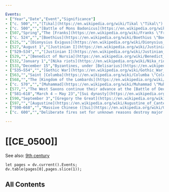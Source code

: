 ```yaml
---

Events:
- ["Year","Date","Event","Significance"]
- ["c. 500","","[Tikal](https://en.wikipedia.org/wiki/Tikal \"Tikal\") becomes the first great [Maya](https://en.wikipedia.org/wiki/Maya_civilization \"Maya civilization\") city","Significant cultural exchange between the Maya of Tikal and the citizens of [Teotihuacan](https://en.wikipedia.org/wiki/Teotihuacan \"Teotihuacan\")."]
- ["c. 500","","[Battle of Mons Badonicus](https://en.wikipedia.org/wiki/Battle_of_Mons_Badonicus \"Battle of Mons Badonicus\").","The [West Saxon](https://en.wikipedia.org/wiki/Kingdom_of_the_West_Saxons \"Kingdom of the West Saxons\") advance is halted by [Britons](https://en.wikipedia.org/wiki/Britons_(historic) \"Britons (historic)\") in England. Chiefly known today for the supposed involvement of [King Arthur](https://en.wikipedia.org/wiki/King_Arthur \"King Arthur\") but because of the limited number of sources, there is no certainty about the date, location, or details of the fighting."]
- [507,"Spring","The [Franks](https://en.wikipedia.org/wiki/Franks \"Franks\") under [Clovis](https://en.wikipedia.org/wiki/Clovis_I \"Clovis I\") defeat the [Visigoths](https://en.wikipedia.org/wiki/Visigoths \"Visigoths\") in the [Battle of Vouillé](https://en.wikipedia.org/wiki/Battle_of_Vouill%C3%A9 \"Battle of Vouillé\").","The Visigoths retreated into Spain."]
- ["c. 524","","[Boethius](https://en.wikipedia.org/wiki/Boethius \"Boethius\") writes his _[Consolation of Philosophy](https://en.wikipedia.org/wiki/Consolation_of_Philosophy \"Consolation of Philosophy\")_","It has been described as the single most important and influential work in the West on Medieval and early Renaissance Christianity."]
- [525,"","[Dionysius Exiguus](https://en.wikipedia.org/wiki/Dionysius_Exiguus \"Dionysius Exiguus\") publishes the [Dionysius Exiguus' Easter table](https://en.wikipedia.org/wiki/Dionysius_Exiguus%27_Easter_table \"Dionysius Exiguus' Easter table\").","This initiated the [Anno Domini](https://en.wikipedia.org/wiki/Anno_Domini \"Anno Domini\") era, used for the [Gregorian](https://en.wikipedia.org/wiki/Gregorian_calendar \"Gregorian calendar\") and [Julian calendars](https://en.wikipedia.org/wiki/Julian_calendar \"Julian calendar\")."]
- [527,"August 1","[Justinian I](https://en.wikipedia.org/wiki/Justinian_I \"Justinian I\") becomes [Eastern Roman Emperor](https://en.wikipedia.org/wiki/Eastern_Roman_Emperor \"Eastern Roman Emperor\").","Justinian is best remembered for his Code of Civil Law (529), and expansion of imperial territory retaking Rome from the Ostrogoths."]
- ["529–534","","[Justinian I](https://en.wikipedia.org/wiki/Justinian_I \"Justinian I\") publishes the [Code of Civil Law](https://en.wikipedia.org/wiki/Corpus_Juris_Civilis \"Corpus Juris Civilis\").","This compiled centuries of legal writings and imperial pronouncements into three parts of one body of law."]
- [529,"","[Benedict of Nursia](https://en.wikipedia.org/wiki/Benedict_of_Nursia \"Benedict of Nursia\") founds monastery at [Monte Cassino](https://en.wikipedia.org/wiki/Monte_Cassino \"Monte Cassino\").","The first of twelve monasteries founded by Saint Benedict, beginning the [Order of Saint Benedict](https://en.wikipedia.org/wiki/Order_of_Saint_Benedict \"Order of Saint Benedict\")."]
- [532,"January 1","[Nika riots](https://en.wikipedia.org/wiki/Nika_riots \"Nika riots\") in Constantinople.","Nearly half the city being burned or destroyed and tens of thousands of people killed."]
- [533,"December 15","Byzantines, under [Belisarius](https://en.wikipedia.org/wiki/Belisarius \"Belisarius\"), retake North Africa from the [Vandals](https://en.wikipedia.org/wiki/Vandals \"Vandals\").","Vandal kingdom ends and the Reconquest of North Africa is completed."]
- ["535–554","","[Gothic War](https://en.wikipedia.org/wiki/Gothic_War_(535%E2%80%93554) \"Gothic War (535–554)\") in Italy as a part of [Justinian's](https://en.wikipedia.org/wiki/Justinian_I \"Justinian I\") Reconquest.","Byzantines retook Italy but crippled the [Byzantine](https://en.wikipedia.org/wiki/Byzantine_Empire \"Byzantine Empire\") economy and left Italy unable to cope against the oncoming [Lombards](https://en.wikipedia.org/wiki/Lombards \"Lombards\")."]
- [563,"","Saint [Columba](https://en.wikipedia.org/wiki/Columba \"Columba\") founds mission in [Iona](https://en.wikipedia.org/wiki/Iona \"Iona\").","Constructed an [abbey](https://en.wikipedia.org/wiki/Abbey \"Abbey\") which helped convert the [Picts](https://en.wikipedia.org/wiki/Picts \"Picts\") to Christianity until it was destroyed and raided by the [Vikings](https://en.wikipedia.org/wiki/Vikings \"Vikings\") in 794."]
- [568,"","The [Kingdom of the Lombards](https://en.wikipedia.org/wiki/Kingdom_of_the_Lombards \"Kingdom of the Lombards\") is founded in Italy.","Survived in Italy until the invasion of the [Franks](https://en.wikipedia.org/wiki/Franks \"Franks\") in 774 under [Charlemagne](https://en.wikipedia.org/wiki/Charlemagne \"Charlemagne\")."]
- ["c. 570","","[Muhammad](https://en.wikipedia.org/wiki/Muhammad \"Muhammad\") is born.","Professed receiving revelations from [God](https://en.wikipedia.org/wiki/God \"God\"), which were recorded in the [Quran](https://en.wikipedia.org/wiki/Quran \"Quran\"), the basis of Islamic theology, in which he is regarded as the last of the sent prophets."]
- [577,"","The West Saxons continue their advance at the [Battle of Deorham](https://en.wikipedia.org/wiki/Battle_of_Deorham \"Battle of Deorham\").","Led to the permanent separation of [Cornwall](https://en.wikipedia.org/wiki/Cornwall \"Cornwall\"), England from [Wales](https://en.wikipedia.org/wiki/Wales \"Wales\")."]
- ["581–618","March 4 – May 23","[Sui dynasty](https://en.wikipedia.org/wiki/Sui_dynasty \"Sui dynasty\") in China.","China unified once again during this period for the first time in almost 400 years."]
- [590,"September 3","[Gregory the Great](https://en.wikipedia.org/wiki/Gregory_the_Great \"Gregory the Great\") becomes [Pope](https://en.wikipedia.org/wiki/Pope \"Pope\").","The missionary work reached new levels during his pontificate, revolutionized the way of worship for the Catholic Church ([Gregorian chant](https://en.wikipedia.org/wiki/Gregorian_chant \"Gregorian chant\")), liturgy, etc., and was soon canonized after his death."]
- [597,"","[Augustine](https://en.wikipedia.org/wiki/Augustine_of_Canterbury \"Augustine of Canterbury\") arrives in [Kent](https://en.wikipedia.org/wiki/Kent \"Kent\").","Christianization of England (Anglo-Saxons) begins."]
- ["598–668","","Massive Chinese ([Sui](https://en.wikipedia.org/wiki/Goguryeo%E2%80%93Sui_War \"Goguryeo–Sui War\") and [Tang](https://en.wikipedia.org/wiki/Goguryeo%E2%80%93Tang_War \"Goguryeo–Tang War\")) invasions against [Korean](https://en.wikipedia.org/wiki/Korea \"Korea\") [Goguryeo](https://en.wikipedia.org/wiki/Goguryeo \"Goguryeo\").","Contributed to the fall of the [Sui dynasty](https://en.wikipedia.org/wiki/Sui_dynasty \"Sui dynasty\"), and Goguryeo fell under the forces of the Tang and [Silla](https://en.wikipedia.org/wiki/Silla \"Silla\")."]
- ["c. 600","","Deliberate fires set for unknown reasons destroy major buildings in [Teotihuacan](https://en.wikipedia.org/wiki/Teotihuacan \"Teotihuacan\").","Destroys the Teotihuacan civilization and empire. [Tikal](https://en.wikipedia.org/wiki/Tikal \"Tikal\") is now the largest [city-state](https://en.wikipedia.org/wiki/City-state \"City-state\") in [Mesoamerica](https://en.wikipedia.org/wiki/Mesoamerica \"Mesoamerica\")."]

---
```


# [[CE_0500]] 

See also: [9th century](https://en.wikipedia.org/wiki/9th_century "9th century")


```dataviewjs
let pages = dv.current().Events;
dv.table(pages[0],pages.slice(1));
```


## All Contents

```folderv
```




